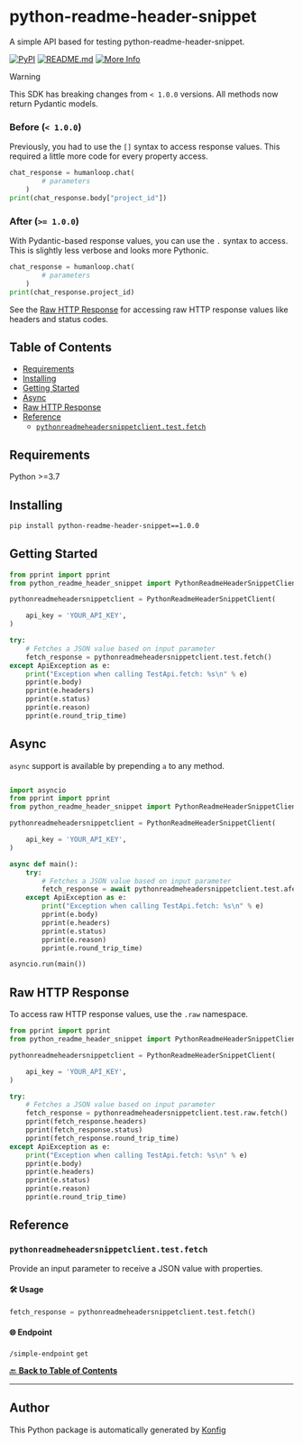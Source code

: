 # python-readme-header-snippet<a id="python-readme-header-snippet"></a>

A simple API based for testing python-readme-header-snippet.


[![PyPI](https://img.shields.io/badge/PyPI-v1.0.0-blue)](https://pypi.org/project/python-readme-header-snippet/1.0.0)
[![README.md](https://img.shields.io/badge/README-Click%20Here-green)](https://github.com/konfig-dev/konfig/tree/main/python#readme)
[![More Info](https://img.shields.io/badge/More%20Info-Click%20Here-orange)](http://example.com/support)

> [!WARNING]
> This SDK has breaking changes from `< 1.0.0` versions.
> All methods now return Pydantic models.
>
> ### Before (`< 1.0.0`)
>
> Previously, you had to use the `[]` syntax to access response values. This
> required a little more code for every property access.
>
> ```python
> chat_response = humanloop.chat(
>         # parameters
>     )
> print(chat_response.body["project_id"])
> ```
>
> ### After (`>= 1.0.0`)
>
> With Pydantic-based response values, you can use the `.` syntax to access. This
> is slightly less verbose and looks more Pythonic.
>
> ```python
> chat_response = humanloop.chat(
>         # parameters
>     )
> print(chat_response.project_id)
> ```
>
> See the [Raw HTTP Response](#raw-http-response) for accessing raw HTTP response values like headers and status codes.

## Table of Contents<a id="table-of-contents"></a>

<!-- toc -->

- [Requirements](#requirements)
- [Installing](#installing)
- [Getting Started](#getting-started)
- [Async](#async)
- [Raw HTTP Response](#raw-http-response)
- [Reference](#reference)
  * [`pythonreadmeheadersnippetclient.test.fetch`](#pythonreadmeheadersnippetclienttestfetch)

<!-- tocstop -->

## Requirements<a id="requirements"></a>

Python >=3.7

## Installing<a id="installing"></a>

```sh
pip install python-readme-header-snippet==1.0.0
```

## Getting Started<a id="getting-started"></a>

```python
from pprint import pprint
from python_readme_header_snippet import PythonReadmeHeaderSnippetClient, ApiException

pythonreadmeheadersnippetclient = PythonReadmeHeaderSnippetClient(

    api_key = 'YOUR_API_KEY',
)

try:
    # Fetches a JSON value based on input parameter
    fetch_response = pythonreadmeheadersnippetclient.test.fetch()
except ApiException as e:
    print("Exception when calling TestApi.fetch: %s\n" % e)
    pprint(e.body)
    pprint(e.headers)
    pprint(e.status)
    pprint(e.reason)
    pprint(e.round_trip_time)
```

## Async<a id="async"></a>

`async` support is available by prepending `a` to any method.

```python

import asyncio
from pprint import pprint
from python_readme_header_snippet import PythonReadmeHeaderSnippetClient, ApiException

pythonreadmeheadersnippetclient = PythonReadmeHeaderSnippetClient(

    api_key = 'YOUR_API_KEY',
)

async def main():
    try:
        # Fetches a JSON value based on input parameter
        fetch_response = await pythonreadmeheadersnippetclient.test.afetch()
    except ApiException as e:
        print("Exception when calling TestApi.fetch: %s\n" % e)
        pprint(e.body)
        pprint(e.headers)
        pprint(e.status)
        pprint(e.reason)
        pprint(e.round_trip_time)

asyncio.run(main())
```

## Raw HTTP Response<a id="raw-http-response"></a>

To access raw HTTP response values, use the `.raw` namespace.

```python
from pprint import pprint
from python_readme_header_snippet import PythonReadmeHeaderSnippetClient, ApiException

pythonreadmeheadersnippetclient = PythonReadmeHeaderSnippetClient(

    api_key = 'YOUR_API_KEY',
)

try:
    # Fetches a JSON value based on input parameter
    fetch_response = pythonreadmeheadersnippetclient.test.raw.fetch()
    pprint(fetch_response.headers)
    pprint(fetch_response.status)
    pprint(fetch_response.round_trip_time)
except ApiException as e:
    print("Exception when calling TestApi.fetch: %s\n" % e)
    pprint(e.body)
    pprint(e.headers)
    pprint(e.status)
    pprint(e.reason)
    pprint(e.round_trip_time)
```


## Reference<a id="reference"></a>
### `pythonreadmeheadersnippetclient.test.fetch`<a id="pythonreadmeheadersnippetclienttestfetch"></a>

Provide an input parameter to receive a JSON value with properties.

#### 🛠️ Usage<a id="🛠️-usage"></a>

```python
fetch_response = pythonreadmeheadersnippetclient.test.fetch()
```

#### 🌐 Endpoint<a id="🌐-endpoint"></a>

`/simple-endpoint` `get`

[🔙 **Back to Table of Contents**](#table-of-contents)

---


## Author<a id="author"></a>
This Python package is automatically generated by [Konfig](https://konfigthis.com)
